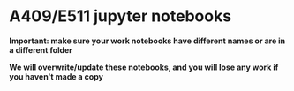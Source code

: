 # A409/E511 jupyter notebooks

**Important: make sure your work notebooks have different names or are in a different folder**

**We will overwrite/update these notebooks, and you will lose any work if you haven't made a copy**

